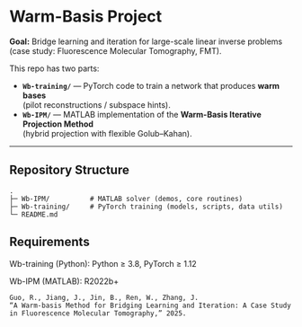 # Warm-Basis Project

**Goal:** Bridge learning and iteration for large-scale linear inverse problems  
(case study: Fluorescence Molecular Tomography, FMT).

This repo has two parts:

- **`Wb-training/`** — PyTorch code to train a network that produces **warm bases**  
  (pilot reconstructions / subspace hints).
- **`Wb-IPM/`** — MATLAB implementation of the **Warm-Basis Iterative Projection Method**  
  (hybrid projection with flexible Golub–Kahan).

---

## Repository Structure
```text
.
├─ Wb-IPM/          # MATLAB solver (demos, core routines)
├─ Wb-training/     # PyTorch training (models, scripts, data utils)
└─ README.md
```

## Requirements

Wb-training (Python): Python ≥ 3.8, PyTorch ≥ 1.12

Wb-IPM (MATLAB): R2022b+

```text
Guo, R., Jiang, J., Jin, B., Ren, W., Zhang, J.
“A Warm-basis Method for Bridging Learning and Iteration: A Case Study in Fluorescence Molecular Tomography,” 2025.
```
